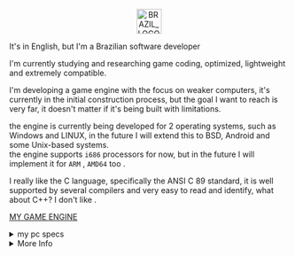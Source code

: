 <p align="center">
  <img width="45" height="45" src="https://cdn.icon-icons.com/icons2/107/PNG/512/brazil_18295.png" alt="BRAZIL_LOGO_FLAG">
</p>

It's in English, but I'm a Brazilian software developer  

I'm currently studying and researching game coding, optimized, lightweight and extremely compatible. 
  
I'm developing a game engine with the focus on weaker computers, it's currently in the initial construction process, but the goal I want to reach is very far, it doesn't matter if it's being built with limitations.

the engine is currently being developed for 2 operating systems, such as Windows and LINUX, in the future I will extend this to BSD, Android and some Unix-based systems.  
the engine supports ``i686`` processors for now, but in the future I will implement it for ``ARM`` , ``AMD64`` too  .



I really like the C language, specifically the ANSI C 89 standard, it is well supported by several compilers and very easy to read and identify, what about C++? I don't like .

[MY GAME ENGINE](https://github.com/SILDTeam/LEFA-GE)



</div>
  <details>
   <summary> my pc specs  </summary> 

<div style="display: inline_block"><br>
    <img align="center" alt="Black"  src="https://img.shields.io/badge/⠀⠀⠀⠀⠀⠀⠀⠀⠀⠀⠀⠀⠀Г DELL ⅃ ⠀⠀⠀⠀⠀⠀⠀⠀⠀⠀⠀⠀-%23000?style=for-the-badge&logo=&logoColor=white">
        
| my pc| Specs |  |
|-|-|-|
|DELL | Optiplex 3040 |  SFF |
| CPU | i7 6700 | 3.40 GHZ⠀ |
| GPU | NVIDIA GTX 1060 3GB  | EVGA⠀|
| OS 1 | Linux Mint Cinnamon      |⠀X64⠀|
| OS 2 | WIndows 11 home LITE      |⠀X64⠀|
| RAM | 16 GB                | DDR3L⠀DC⠀⠀|
| DSK | 1TB  7200 RPM           | SEAGATE⠀|
| DSK 2 | 500 GB 7200 RPM | Western Digital | 

</details>

</div>
  <details>
   <summary> More Info  </summary> 

  
    # ASCII Art
                   
                                ██████╗  ██╗  ██╗ ██╗ ██╗  ██╗ ██╗ ██╗     ██╗                         
                                ██╔══██╗ ██║  ██║ ██║ ██║ ██╔╝ ██║ ██║     ██║                         
                                ██████╔╝ ███████║ ██║ █████╔╝  ██║ ██║     ██║                         
                                ██╔═══╝  ██╔══██║ ██║ ██╔═██╗  ██║ ██║     ██║                          
                                ██║      ██║  ██║ ██║ ██║  ██╗ ██║ ███████╗███████╗             
                                ╚═╝      ╚═╝  ╚═╝ ╚═╝ ╚═╝  ╚═╝ ╚═╝ ╚══════╝╚══════╝           
  
============   
    
    
  
  ####
     * | LEFA Game Engine |
     * | Bloody AntZ | 
     * | Passnasty fantasy |
 ----
    
  [LEFA simple Game Engine](https://github.com/SILDTeam/LEFA-GE)
</details>

   

  
